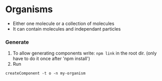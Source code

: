 # Organisms
* Either one molecule or a collection of molecules
* It can contain molecules and independant particles

### Generate
1. To allow generating components write: `npm link` in the root dir. (only have to do it once after 'npm install')
2. Run
```
createComponent -t o -n my-organism
```
